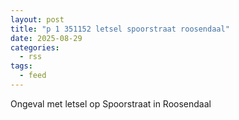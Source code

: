 ```yaml
---
layout: post
title: "p 1 351152 letsel spoorstraat roosendaal"
date: 2025-08-29
categories: 
  - rss
tags: 
  - feed
---
```


Ongeval met letsel op Spoorstraat in Roosendaal

